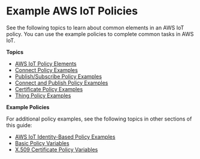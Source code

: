 # Example AWS IoT Policies<a name="example-iot-policies"></a>

See the following topics to learn about common elements in an AWS IoT policy\. You can use the example policies to complete common tasks in AWS IoT\.

**Topics**
+ [AWS IoT Policy Elements](example-iot-policies-elements.md)
+ [Connect Policy Examples](connect-policy.md)
+ [Publish/Subscribe Policy Examples](pub-sub-policy.md)
+ [Connect and Publish Policy Examples](connect-and-pub.md)
+ [Certificate Policy Examples](certificate-policy-examples.md)
+ [Thing Policy Examples](thing-policy-examples.md)

**Example Policies**

For additional policy examples, see the following topics in other sections of this guide:
+ [AWS IoT Identity\-Based Policy Examples](security_iam_id-based-policy-examples.md)
+ [Basic Policy Variables](basic-policy-variables.md)
+ [X\.509 Certificate Policy Variables](cert-policy-variables.md)